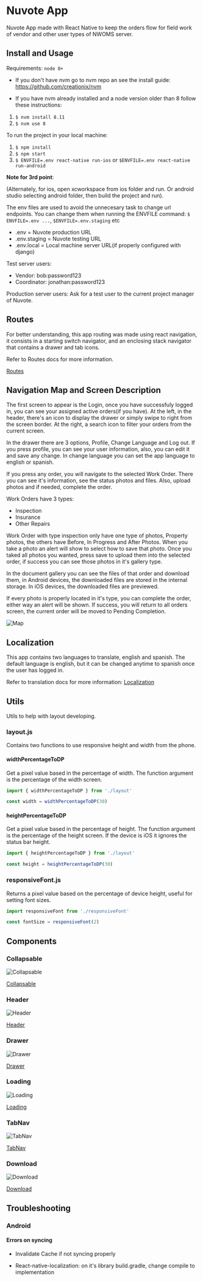 # Nuvote App

Nuvote App made with React Native to keep the orders flow for field work of vendor and other user types of NWOMS server.

## Install and Usage

Requirements: `node 8+`

- If you don't have nvm go to nvm repo an see the install guide: https://github.com/creationix/nvm

- If you have nvm already installed and a node version older than 8 follow these instructions:

1. `$ nvm install 8.11`
2. `$ nvm use 8`

To run the project in your local machine:

1. `$ npm install`
2. `$ npm start`
3. `$ ENVFILE=.env react-native run-ios` or `$ENVFILE=.env react-native run-android`

**Note for 3rd point**:

(Alternately, for ios, open xcworkspace from ios folder and run. Or android studio selecting android folder, then build the project and run).

The env files are used to avoid the unnecesary task to change url endpoints. You can change them when running the ENVFILE command: `$ ENVFILE=.env ...`, `$ENVFILE=.env.staging` etc

- .env = Nuvote production URL
- .env.staging = Nuvote testing URL
- .env.local = Local machine server URL(if properly configured with django)

Test server users:

- Vendor: bob:password123
- Coordinator: jonathan:password123

Production server users:
Ask for a test user to the current project manager of Nuvote.
## Routes

For better understanding, this app routing was made using react navigation, it consists in a starting switch navigator, and an enclosing stack navigator that contains a drawer and tab icons.

Refer to Routes docs for more information.

[Routes](./src/routes/docs.md)

## Navigation Map and Screen Description

The first screen to appear is the Login, once you have successfuly logged in, you can see your assigned active orders(if you have). At the left, in the header, there's an icon to display the drawer or simply swipe to right from the screen border. At the right, a search icon to filter your orders from the current screen.

In the drawer there are 3 options, Profile, Change Language and Log out. If you press profile, you can see your user information, also, you can edit it and save any change. In change language you can set the app language to english or spanish.

If you press any order, you will navigate to the selected Work Order. There you can see it's information, see the status photos and files. Also, upload photos and if needed, complete the order.

Work Orders have 3 types:

- Inspection
- Insurance
- Other Repairs

Work Order with type inspection only have one type of photos, Property photos, the others have Before, In Progress and After Photos. When you take a photo an alert will show to select how to save that photo. Once you taked all photos you wanted, press save to upload them into the selected order, if success you can see those photos in it's gallery type.

In the document gallery you can see the files of that order and download them, in Android devices, the downloaded files are stored in the internal storage. In iOS devices, the downloaded files are previewed.

If every photo is properly located in it's type, you can complete the order, either way an alert will be shown. If success, you will return to all orders screen, the current order will be moved to Pending Completion.

![Map](./docs/App_map.png)

## Localization

This app contains two languages to translate, english and spanish. The default language is english, but it can be changed anytime to spanish once the user has logged in.

Refer to translation docs for more information: [Localization](./src/helpers/localization.md)

## Utils

Utils to help with layout developing.

### layout.js

Contains two functions to use responsive height and width from the phone.

#### widthPercentageToDP

Get a pixel value based in the percentage of width. The function argument is the percentage of the width screen.

```javascript
import { widthPercentageToDP } from './layout'

const width = widthPercentageToDP(30)
```

#### heightPercentageToDP

Get a pixel value based in the percentage of height. The function argument is the percentage of the height screen. If the device is iOS it ignores the status bar height.

```javascript
import { heightPercentageToDP } from './layout'

const height = heightPercentageToDP(30)
```

### responsiveFont.js

Returns a pixel value based on the percentage of device height, useful for setting font sizes.

```javascript
import responsiveFont from './responsiveFont'

const fontSize = responsiveFont(2)
```

## Components

### Collapsable

![Collapsable](./src/components/Collapsable/img/Collapsable.png)

[Collapsable](./src/components/Collapsable/docs.md)

### Header

![Header](./src/components/Header/img/Header.png)

[Header](./src/components/Header/docs.md)

### Drawer
![Drawer](./src/components/Drawer/img/Drawer.png)

[Drawer](./src/components/Drawer/docs.md)

### Loading

![Loading](./src/components/Loading/img/Loading.png)

[Loading](./src/components/Loading/docs.md)

### TabNav

![TabNav](./src/components/TabNav/img/TabNav.png)

[TabNav](./src/components/TabNav/docs.md)

### Download

![Download](./src/components/Download/img/Icon.png)

[Download](./src/components/Download/docs.md)

## Troubleshooting

### Android

#### Errors on syncing

- Invalidate Cache if not syncing properly

- React-native-localization: on it's library build.gradle, change compile to implementation
